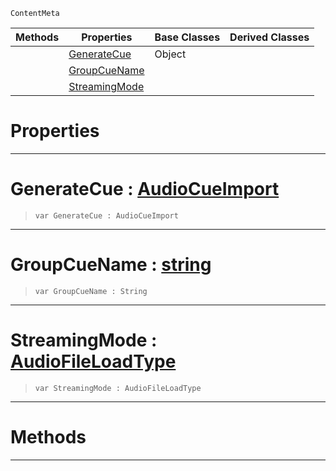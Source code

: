  `ContentMeta`

|Methods|Properties|Base Classes|Derived Classes|
|---|---|---|---|
| |[ GenerateCue](https://github.com/PlasmaEngine/PlasmaDocs/tree/master/docs/C%2B%2B/code_reference/class_reference/audiooptions.markdown#generatecue-plasma-engine)|Object| |
| |[ GroupCueName](https://github.com/PlasmaEngine/PlasmaDocs/tree/master/docs/C%2B%2B/code_reference/class_reference/audiooptions.markdown#groupcuename-plasma-engine)| | |
| |[ StreamingMode](https://github.com/PlasmaEngine/PlasmaDocs/tree/master/docs/C%2B%2B/code_reference/class_reference/audiooptions.markdown#streamingmode-plasma-engin)| | |


 #  Properties


---  
 #  GenerateCue : [AudioCueImport](https://github.com/PlasmaEngine/PlasmaDocs/tree/master/docs/C%2B%2B/code_reference/enum_reference.markdown#audiocueimport)

> 
> ``` lang=cpp, name=Lightning
> var GenerateCue : AudioCueImport


---  
 #  GroupCueName : [string](https://github.com/PlasmaEngine/PlasmaDocs/tree/master/docs/C%2B%2B/code_reference/lightning_base_types/string.markdown)

> 
> ``` lang=cpp, name=Lightning
> var GroupCueName : String


---  
 #  StreamingMode : [AudioFileLoadType](https://github.com/PlasmaEngine/PlasmaDocs/tree/master/docs/C%2B%2B/code_reference/enum_reference.markdown#audiofileloadtype)

> 
> ``` lang=cpp, name=Lightning
> var StreamingMode : AudioFileLoadType


---  
 #  Methods


---  
 

 